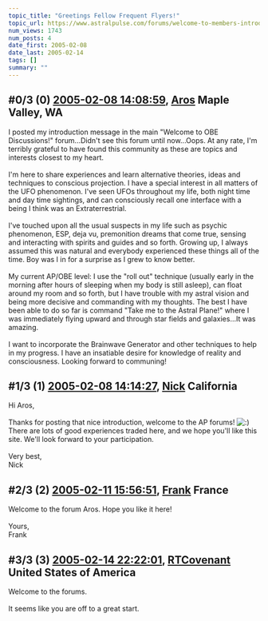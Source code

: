 ```yaml
---
topic_title: "Greetings Fellow Frequent Flyers!"
topic_url: https://www.astralpulse.com/forums/welcome-to-members-introductions!/greetings-fellow-frequent-flyers%21
num_views: 1743
num_posts: 4
date_first: 2005-02-08
date_last: 2005-02-14
tags: []
summary: ""
---
```


## \#0/3 (0) [2005-02-08 14:08:59](https://www.astralpulse.com/forums/index.php?msg=147913), [Aros](https://www.astralpulse.com/forums/profile/?u=8308) Maple Valley, WA ##
<section>
I posted my introduction message in the main "Welcome to OBE Discussions!" forum...Didn't see this forum until now...Oops. At any rate, I'm terribly grateful to have found this community as these are topics and interests closest to my heart.
<br>
<br>
I'm here to share experiences and learn alternative theories, ideas and techniques to conscious projection. I have a special interest in all matters of the UFO phenomenon. I've seen UFOs throughout my life, both night time and day time sightings, and can consciously recall one interface with a being I think was an Extraterrestrial.
<br>
<br>
I've touched upon all the usual suspects in my life such as psychic phenomenon, ESP, deja vu, premonition dreams that come true, sensing and interacting with spirits and guides and so forth. Growing up, I always assumed this was natural and everybody experienced these things all of the time. Boy was I in for a surprise as I grew to know better.
<br>
<br>
My current AP/OBE level: I use the "roll out" technique (usually early in the morning after hours of sleeping when my body is still asleep), can float around my room and so forth, but I have trouble with my astral vision and being more decisive and commanding with my thoughts. The best I have been able to do so far is command "Take me to the Astral Plane!" where I was immediately flying upward and through star fields and galaxies...It was amazing.
<br>
<br>
I want to incorporate the Brainwave Generator and other techniques to help in my progress. I have an insatiable desire for knowledge of reality and consciousness. Looking forward to communing!
</section>

## \#1/3 (1) [2005-02-08 14:14:27](https://www.astralpulse.com/forums/index.php?msg=147917), [Nick](https://www.astralpulse.com/forums/profile/?u=2080) California ##
<section>
Hi Aros,
<br>
<br>
Thanks for posting that nice introduction, welcome to the AP forums!
<img alt=":)" class="smiley" src="https://www.astralpulse.com/forums/Smileys/fugue/smiley.png" title="Smiley"/>
There are lots of good experiences traded here, and we hope you'll like this site. We'll look forward to your participation.
<br>
<br>
Very best,
<br>
Nick
</section>

## \#2/3 (2) [2005-02-11 15:56:51](https://www.astralpulse.com/forums/index.php?msg=148472), [Frank](https://www.astralpulse.com/forums/profile/?u=359) France ##
<section>
Welcome to the forum Aros. Hope you like it here!
<br>
<br>
Yours,
<br>
Frank
</section>

## \#3/3 (3) [2005-02-14 22:22:01](https://www.astralpulse.com/forums/index.php?msg=149526), [RTCovenant](https://www.astralpulse.com/forums/profile/?u=8389) United States of America ##
<section>
Welcome to the forums.
<br>
<br>
It seems like you are off to a great start.
</section>